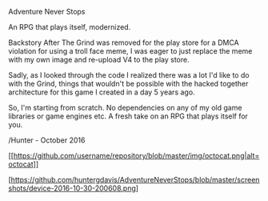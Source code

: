 Adventure Never Stops

An RPG that plays itself, modernized.  

Backstory
After The Grind was removed for the play store for a DMCA violation for using a troll face meme, I was eager to just replace the meme with my own image and re-upload V4 to the play store.

Sadly, as I looked through the code I realized there was a lot I'd like to do with the Grind, things that wouldn't be possible with the hacked together architecture for this game I created in a day 5 years ago. 

So, I'm starting from scratch.  No dependencies on any of my old game libraries or game engines etc.  A fresh take on an RPG that plays itself for you.

/Hunter - October 2016

[[https://github.com/username/repository/blob/master/img/octocat.png|alt=octocat]]

[https://github.com/huntergdavis/AdventureNeverStops/blob/master/screenshots/device-2016-10-30-200608.png]



